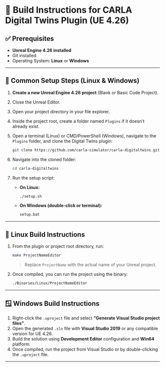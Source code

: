 # 🔧 Build Instructions for CARLA Digital Twins Plugin (UE 4.26)

## ✅ Prerequisites

- **Unreal Engine 4.26 installed**
- Git installed
- Operating System: **Linux** or **Windows**

---

## 🧱 Common Setup Steps (Linux & Windows)

1. **Create a new Unreal Engine 4.26 project** (Blank or Basic Code Project).
2. Close the Unreal Editor.
3. Open your project directory in your file explorer.
4. Inside the project root, create a folder named `Plugins` if it doesn't already exist.
5. Open a terminal (Linux) or CMD/PowerShell (Windows), navigate to the `Plugins` folder, and clone the Digital Twins plugin:

   ```bash
   git clone https://github.com/carla-simulator/carla-digitaltwins.git
   ```

6. Navigate into the cloned folder:

   ```bash
   cd carla-digitaltwins
   ```

7. Run the setup script:

   - **On Linux:**
     ```bash
     ./setup.sh
     ```
   - **On Windows (double-click or terminal):**
     ```cmd
     setup.bat
     ```

---

## 🐧 Linux Build Instructions

1. From the plugin or project root directory, run:

   ```bash
   make ProjectNameEditor
   ```

   > Replace `ProjectName` with the actual name of your Unreal project.

2. Once compiled, you can run the project using the binary:

   ```bash
   ./Binaries/Linux/ProjectNameEditor
   ```

---

## 🪟 Windows Build Instructions

1. Right-click the `.uproject` file and select **"Generate Visual Studio project files"**.
2. Open the generated `.sln` file with **Visual Studio 2019** or any compatible version for UE 4.26.
3. Build the solution using **Development Editor** configuration and **Win64** platform.
4. Once compiled, run the project from Visual Studio or by double-clicking the `.uproject` file.

---
